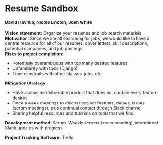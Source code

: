 # Resume Sandbox

#### David Havrilla, Nicole Lincoln, Josh White
**Vision statement:** Organize your resumes and job search materials  
**Motivation:** Since we are all searching for jobs, we would like to have a central resource for all of our resumes, cover letters, skill descriptions, potential companies, and job postings.   
**Risks to project completion:** 
+ Potentially overambitious with too many desired features
+ Unfamiliarity with tools (Django)
+ Time constraits with other classes, jobs, etc. 

**Mitigation Strategy:**
+ Have a baseline deliverable product that does not contain every feature desired
+ Once a week meetings to discuss project features, delays, issues (scrum meetings), plus continual contact through Slack channel 
+ Sharing helpful resources and tutorials on tools that we find 

**Development method:** Scrum. Weekly scrums (zoom meeting), intermittent Slack updates with progress

**Project Tracking Software:** Trello

